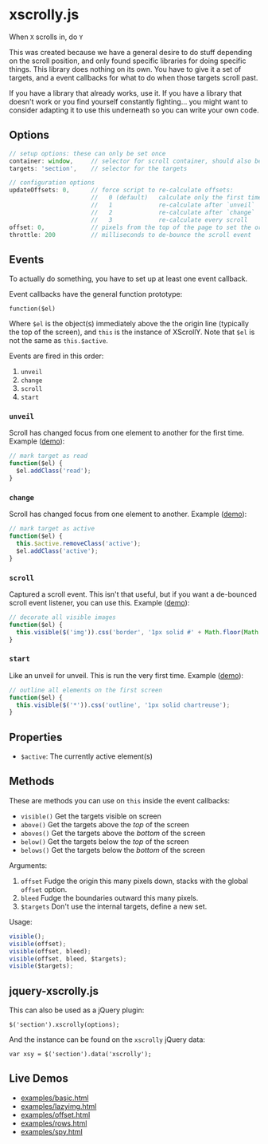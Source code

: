 # xscrolly.js

When `X` scrolls in, do `Y`

This was created because we have a general desire to do stuff depending on the
scroll position, and only found specific libraries for doing specific things.
This library does nothing on its own. You have to give it a set of targets, and
a event callbacks for what to do when those targets scroll past.

If you have a library that already works, use it. If you have a library that
doesn't work or you find yourself constantly fighting... you might want to
consider adapting it to use this underneath so you can write your own code.


## Options

```JavaScript
// setup options: these can only be set once
container: window,     // selector for scroll container, should also be an offset parent
targets: 'section',    // selector for the targets

// configuration options
updateOffsets: 0,      // force script to re-calculate offsets:
                       //   0 (default)   calculate only the first time
                       //   1             re-calculate after `unveil`
                       //   2             re-calculate after `change`
                       //   3             re-calculate every scroll
offset: 0,             // pixels from the top of the page to set the origin
throttle: 200          // milliseconds to de-bounce the scroll event
```


## Events

To actually do something, you have to set up at least one event callback.

Event callbacks have the general function prototype:

    function($el)

Where `$el` is the object(s) immediately above the the origin line (typically
the top of the screen), and `this` is the instance of XScrollY. Note that `$el`
is not the same as `this.$active`.

Events are fired in this order:

1. `unveil`
2. `change`
3. `scroll`
4. `start`

### `unveil`

Scroll has changed focus from one element to another for the first time.
Example ([demo][basic_demo]):

```JavaScript
// mark target as read
function($el) {
  $el.addClass('read');
}
```

### `change`

Scroll has changed focus from one element to another. Example ([demo][basic_demo]):

```JavaScript
// mark target as active
function($el) {
  this.$active.removeClass('active');
  $el.addClass('active');
}
```

### `scroll`

Captured a scroll event. This isn't that useful, but if you want a de-bounced
scroll event listener, you can use this. Example ([demo][lazyimg_demo]):


```JavaScript
// decorate all visible images
function($el) {
  this.visible($('img')).css('border', '1px solid #' + Math.floor(Math.random() * 16777215).toString(16));
}
```

### `start`

Like an unveil for unveil. This is run the very first time. Example
([demo][rows_demo]):

```JavaScript
// outline all elements on the first screen
function($el) {
  this.visible($('*')).css('outline', '1px solid chartreuse');
}
```


## Properties

* `$active`: The currently active element(s)


## Methods

These are methods you can use on `this` inside the event callbacks:

* `visible()`  Get the targets visible on screen
* `above()`    Get the targets above the *top* of the screen
* `aboves()`   Get the targets above the *bottom* of the screen
* `below()`    Get the targets below the *top* of the screen
* `belows()`   Get the targets below the *bottom* of the screen

Arguments:

  1. `offset`    Fudge the origin this many pixels down, stacks with the global
     `offset` option.
  2. `bleed`     Fudge the boundaries outward this many pixels.
  3. `$targets`  Don't use the internal targets, define a new set.

Usage:

```JavaScript
visible();
visible(offset);
visible(offset, bleed);
visible(offset, bleed, $targets);
visible($targets);
```


## jquery-xscrolly.js

This can also be used as a jQuery plugin:

    $('section').xscrolly(options);

And the instance can be found on the `xscrolly` jQuery data:

    var xsy = $('section').data('xscrolly');


## Live Demos

* [examples/basic.html][basic_demo]
* [examples/lazyimg.html][lazyimg_demo]
* [examples/offset.html][offset_demo]
* [examples/rows.html][rows_demo]
* [examples/spy.html][spy_demo]

[basic_demo]: http://texastribune.github.io/xscrolly/examples/basic.html
[lazyimg_demo]: http://texastribune.github.io/xscrolly/examples/lazyimg.html
[offset_demo]: http://texastribune.github.io/xscrolly/examples/offset.html
[rows_demo]: http://texastribune.github.io/xscrolly/examples/rows.html
[spy_demo]: http://texastribune.github.io/xscrolly/examples/spy.html
